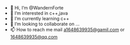 - 👋 Hi, I’m @WandernForte
- 👀 I’m interested in c++,java
- 🌱 I’m currently learning c++
- 💞️ I’m looking to collaborate on ...
- 📫 How to reach me mail a1648639935@gamil.com or 1648639935@qq.com

<!---
WandernForte/WandernForte is a ✨ special ✨ repository because its `README.md` (this file) appears on your GitHub profile.
You can click the Preview link to take a look at your changes.
--->
